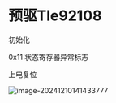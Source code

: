 # 预驱Tle92108

初始化

0x11 状态寄存器异常标志 

上电复位

![image-20241210141433777](D:\sky_document\资料\github\markdown\MKpicture\P\image-20241210141433777.png)

